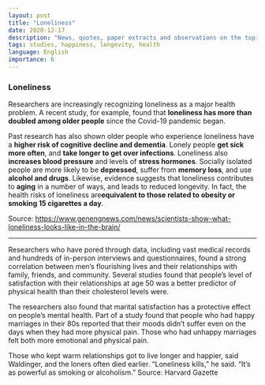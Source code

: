```yaml
---
layout: post
title: "Loneliness"
date: 2020-12-17
description: "News, quotes, paper extracts and observations on the topic of loneliness and its impact in the brain and health."
tags: studies, happiness, longevity, health
language: English
importance: 6
---
```

### Loneliness

Researchers are increasingly recognizing loneliness as a major health problem. A recent study, for example, found that **loneliness has more than doubled among older people** since the Covid-19 pandemic began.

Past research has also shown older people who experience loneliness have a **higher risk of cognitive decline and dementia**. Lonely people **get sick more often**, and **take longer to get over infections**. Loneliness also **increases blood pressure** and levels of **stress hormones**. Socially isolated people are more likely to be **depressed**, suffer from **memory loss**, and use **alcohol and drugs**. Likewise, evidence suggests that loneliness contributes to **aging** in a number of ways, and leads to reduced longevity. In fact, the health risks of loneliness are**equivalent to those related to obesity or smoking 15 cigarettes a day**.

Source: <https://www.genengnews.com/news/scientists-show-what-loneliness-looks-like-in-the-brain/>

---
Researchers who have pored through data, including vast medical records and hundreds of in-person interviews and questionnaires, found a strong correlation between men’s flourishing lives and their relationships with family, friends, and community. Several studies found that people’s level of satisfaction with their relationships at age 50 was a better predictor of physical health than their cholesterol levels were.

The researchers also found that marital satisfaction has a protective effect on people’s mental health. Part of a study found that people who had happy marriages in their 80s reported that their moods didn’t suffer even on the days when they had more physical pain. Those who had unhappy marriages felt both more emotional and physical pain.

Those who kept warm relationships got to live longer and happier, said Waldinger, and the loners often died earlier. “Loneliness kills,” he said. “It’s as powerful as smoking or alcoholism.”
Source: Harvard Gazette
